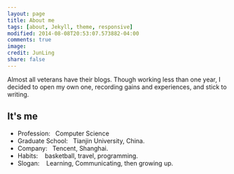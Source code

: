```yaml
---
layout: page
title: About me
tags: [about, Jekyll, theme, responsive]
modified: 2014-08-08T20:53:07.573882-04:00
comments: true
image:
credit: JunLing
share: false
---
```


Almost all veterans have their blogs. Though working less than one year, I decided to open my own one, recording gains and experiences, and stick to writing.

## It's me

* Profession: &nbsp;&nbsp;Computer Science
* Graduate School: &nbsp;&nbsp;Tianjin University, China.
* Company:  &nbsp;&nbsp;Tencent, Shanghai.
* Habits:  &nbsp;&nbsp; basketball, travel, programming.
* Slogan: &nbsp;&nbsp;  Learning, Communicating, then growing up.

<!--a markdown="0" href="{{ site.url }}/theme-setup" class="btn">Install Minimal Mistakes Theme</a-->
